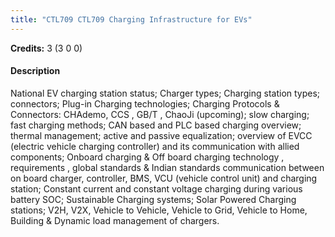 ```yaml
---
title: "CTL709 CTL709 Charging Infrastructure for EVs"
---
```

**Credits:** 3 (3 0 0)

#### Description
National EV charging station status; Charger types; Charging station types; connectors; Plug-in Charging technologies; Charging Protocols & Connectors: CHAdemo, CCS , GB/T , ChaoJi (upcoming); slow charging; fast charging methods; CAN based and PLC based charging overview; thermal management; active and passive equalization; overview of EVCC (electric vehicle charging controller) and its communication with allied components; Onboard charging & Off board charging technology , requirements , global standards & Indian standards communication between on board charger, controller, BMS, VCU (vehicle control unit) and charging station; Constant current and constant voltage charging during various battery SOC; Sustainable Charging systems; Solar Powered Charging stations; V2H, V2X, Vehicle to Vehicle, Vehicle to Grid, Vehicle to Home, Building & Dynamic load management of chargers.
